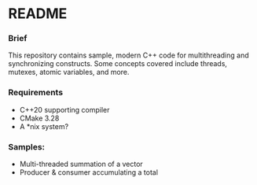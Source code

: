 # README

### Brief
This repository contains sample, modern C++ code for multithreading and synchronizing constructs. Some concepts covered include threads, mutexes, atomic variables, and more.

### Requirements
 - C++20 supporting compiler
 - CMake 3.28
 - A *nix system?

### Samples:
 - Multi-threaded summation of a vector
 - Producer & consumer accumulating a total
